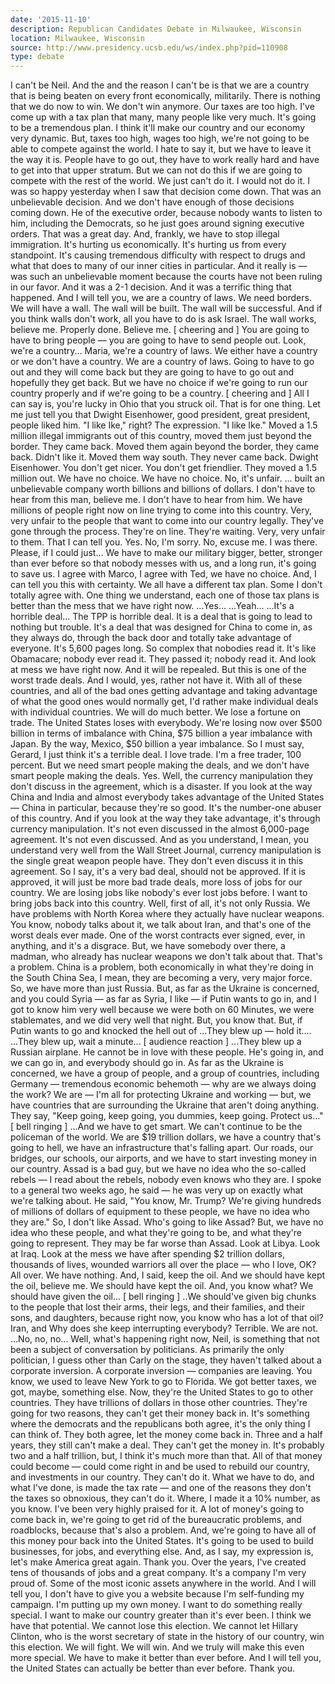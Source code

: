 ```yaml
---
date: '2015-11-10'
description: Republican Candidates Debate in Milwaukee, Wisconsin
location: Milwaukee, Wisconsin
source: http://www.presidency.ucsb.edu/ws/index.php?pid=110908
type: debate
---
```


I can't be Neil. And the and the reason I can't be is that we are a country that is being beaten on every front economically, militarily. There is nothing that we do now to win. We don't win anymore. Our taxes are too high. I've come up with a tax plan that many, many people like very much. It's going to be a tremendous plan. I think it'll make our country and our economy very dynamic. But, taxes too high, wages too high, we're not going to be able to compete against the world. I hate to say it, but we have to leave it the way it is. People have to go out, they have to work really hard and have to get into that upper stratum. But we can not do this if we are going to compete with the rest of the world. We just can't do it.
I would not do it. 
I was so happy yesterday when I saw that decision come down. That was an unbelievable decision. And we don't have enough of those decisions coming down. He of the executive order, because nobody wants to listen to him, including the Democrats, so he just goes around signing executive orders. That was a great day. And, frankly, we have to stop illegal immigration. It's hurting us economically. It's hurting us from every standpoint. It's causing tremendous difficulty with respect to drugs and what that does to many of our inner cities in particular. And it really is — was such an unbelievable moment because the courts have not been ruling in our favor. And it was a 2-1 decision. And it was a terrific thing that happened. And I will tell you, we are a country of laws. We need borders. We will have a wall. The wall will be built. The wall will be successful. And if you think walls don't work, all you have to do is ask Israel. The wall works, believe me. Properly done. Believe me. [ cheering and ]
You are going to have to bring people — you are going to have to send people out. Look, we're a country...
Maria, we're a country of laws. We either have a country or we don't have a country. We are a country of laws. Going to have to go out and they will come back but they are going to have to go out and hopefully they get back. But we have no choice if we're going to run our country properly and if we're going to be a country. [ cheering and ]
All I can say is, you're lucky in Ohio that you struck oil. That is for one thing. Let me just tell you that Dwight Eisenhower, good president, great president, people liked him. "I like Ike," right? The expression. "I like Ike." Moved a 1.5 million illegal immigrants out of this country, moved them just beyond the border. They came back. Moved them again beyond the border, they came back. Didn't like it. Moved them way south. They never came back. Dwight Eisenhower. You don't get nicer. You don't get friendlier. They moved a 1.5 million out. We have no choice. We have no choice. 
No, it's unfair. 
... built an unbelievable company worth billions and billions of dollars. I don't have to hear from this man, believe me. I don't have to hear from him.
We have millions of people right now on line trying to come into this country. Very, very unfair to the people that want to come into our country legally. They've gone through the process. They're on line. They're waiting. Very, very unfair to them. That I can tell you. 
Yes.
No, I'm sorry. No, excuse me. I was there.
Please, if I could just...
We have to make our military bigger, better, stronger than ever before so that nobody messes with us, and a long run, it's going to save us. I agree with Marco, I agree with Ted, we have no choice. And, I can tell you this with certainty. We all have a different tax plan. Some I don't totally agree with. One thing we understand, each one of those tax plans is better than the mess that we have right now. 
...Yes...
...Yeah...
...It's a horrible deal...
The TPP is horrible deal. It is a deal that is going to lead to nothing but trouble. It's a deal that was designed for China to come in, as they always do, through the back door and totally take advantage of everyone. It's 5,600 pages long. So complex that nobodies read it. It's like Obamacare; nobody ever read it. They passed it; nobody read it. And look at mess we have right now. And it will be repealed. But this is one of the worst trade deals. And I would, yes, rather not have it. With all of these countries, and all of the bad ones getting advantage and taking advantage of what the good ones would normally get, I'd rather make individual deals with individual countries. We will do much better. We lose a fortune on trade. The United States loses with everybody. We're losing now over $500 billion in terms of imbalance with China, $75 billion a year imbalance with Japan. By the way, Mexico, $50 billion a year imbalance. So I must say, Gerard, I just think it's a terrible deal. I love trade. I'm a free trader, 100 percent. But we need smart people making the deals, and we don't have smart people making the deals.
Yes. Well, the currency manipulation they don't discuss in the agreement, which is a disaster. If you look at the way China and India and almost everybody takes advantage of the United States — China in particular, because they're so good. It's the number-one abuser of this country. And if you look at the way they take advantage, it's through currency manipulation. It's not even discussed in the almost 6,000-page agreement. It's not even discussed.
And as you understand, I mean, you understand very well from the Wall Street Journal, currency manipulation is the single great weapon people have. They don't even discuss it in this agreement. So I say, it's a very bad deal, should not be approved. If it is approved, it will just be more bad trade deals, more loss of jobs for our country. We are losing jobs like nobody's ever lost jobs before. I want to bring jobs back into this country.
Well, first of all, it's not only Russia. We have problems with North Korea where they actually have nuclear weapons. You know, nobody talks about it, we talk about Iran, and that's one of the worst deals ever made. One of the worst contracts ever signed, ever, in anything, and it's a disgrace. But, we have somebody over there, a madman, who already has nuclear weapons we don't talk about that. That's a problem. China is a problem, both economically in what they're doing in the South China Sea, I mean, they are becoming a very, very major force. So, we have more than just Russia. But, as far as the Ukraine is concerned, and you could Syria — as far as Syria, I like — if Putin wants to go in, and I got to know him very well because we were both on 60 Minutes, we were stablemates, and we did very well that night. But, you know that. But, if Putin wants to go and knocked the hell out of
...They blew up — hold it....
...They blew up, wait a minute... [ audience reaction ] ...They blew up a Russian airplane. He cannot be in love with these people. He's going in, and we can go in, and everybody should go in. As far as the Ukraine is concerned, we have a group of people, and a group of countries, including Germany — tremendous economic behemoth — why are we always doing the work? We are — I'm all for protecting Ukraine and working — but, we have countries that are surrounding the Ukraine that aren't doing anything. They say, "Keep going, keep going, you dummies, keep going. Protect us..." [ bell ringing ] ...And we have to get smart. We can't continue to be the policeman of the world. We are $19 trillion dollars, we have a country that's going to hell, we have an infrastructure that's falling apart. Our roads, our bridges, our schools, our airports, and we have to start investing money in our country. 
Assad is a bad guy, but we have no idea who the so-called rebels — I read about the rebels, nobody even knows who they are. I spoke to a general two weeks ago, he said — he was very up on exactly what we're talking about. He said, "You know, Mr. Trump? We're giving hundreds of millions of dollars of equipment to these people, we have no idea who they are." So, I don't like Assad. Who's going to like Assad? But, we have no idea who these people, and what they're going to be, and what they're going to represent. They may be far worse than Assad. Look at Libya. Look at Iraq. Look at the mess we have after spending $2 trillion dollars, thousands of lives, wounded warriors all over the place — who I love, OK? All over. We have nothing. And, I said, keep the oil. And we should have kept the oil, believe me. We should have kept the oil. And, you know what? We should have given the oil... [ bell ringing ] ..We should've given big chunks to the people that lost their arms, their legs, and their families, and their sons, and daughters, because right now, you know who has a lot of that oil? Iran, and
Why does she keep interrupting everybody? Terrible. 
We are not.
...No, no, no...
Well, what's happening right now, Neil, is something that not been a subject of conversation by politicians. As primarily the only politician, I guess other than Carly on the stage, they haven't talked about a corporate inversion. A corporate inversion — companies are leaving. You know, we used to leave New York to go to Florida. We got better taxes, we got, maybe, something else. Now, they're the United States to go to other countries. They have trillions of dollars in those other countries. They're going for two reasons, they can't get their money back in. It's something where the democrats and the republicans both agree, it's the only thing I can think of. They both agree, let the money come back in. Three and a half years, they still can't make a deal. They can't get the money in. It's probably two and a half trillion, but, I think it's much more than that. All of that money could become — could come right in and be used to rebuild our country, and investments in our country. They can't do it. What we have to do, and what I've done, is made the tax rate — and one of the reasons they don't the taxes so obnoxious, they can't do it. Where, I made it a 10% number, as you know. I've been very highly praised for it. A lot of money's going to come back in, we're going to get rid of the bureaucratic problems, and roadblocks, because that's also a problem. And, we're going to have all of this money pour back into the United States. It's going to be used to build businesses, for jobs, and everything else. And, as I say, my expression is, let's make America great again. 
Thank you. Over the years, I've created tens of thousands of jobs and a great company. It's a company I'm very proud of. Some of the most iconic assets anywhere in the world. And I will tell you, I don't have to give you a website because I'm self-funding my campaign. I'm putting up my own money. I want to do something really special. I want to make our country greater than it's ever been. I think we have that potential. We cannot lose this election. We cannot let Hillary Clinton, who is the worst secretary of state in the history of our country, win this election. We will fight. We will win. And we truly will make this even more special. We have to make it better than ever before. And I will tell you, the United States can actually be better than ever before. Thank you.